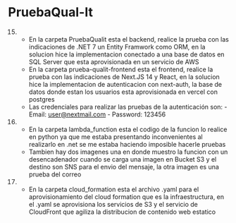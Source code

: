 # PruebaQual-It

15. - En la carpeta PruebaQualit esta el backend, realice la prueba con las indicaciones de .NET 7 un Entity Framwork como ORM, en la solucion hice la implementacion conectado a una base de datos en SQL Server que esta aprovisionada en un servicio de AWS
    - En la carpeta prueba-qualit-frontend esta el frontend, realice la prueba con las indicaciones de Next.JS 14 y React, en la solucion hice la implementacion de autenticacion con next-auth, la base de datos donde estan los usuarios esta aprovisionada en vercel con postgres
    - Las credenciales para realizar las pruebas de la autenticación son: - Email: user@nextmail.com
                                                                          - Password: 123456

16. - En la carpeta lambda_function esta el codigo de la funcion lo realice en python ya que me estaba presentando inconvenientes al realizarlo en .net se me estaba haciendo imposible hacerle pruebas
    - Tambien hay dos imagenes una en donde muestro la funcion con un desencadenador cuando se carga una imagen en Bucket S3 y el destino son SNS para el envio del mensaje, la otra imagen es una prueba del correo

17. - En la carpeta cloud_formation esta el archivo .yaml para el aprovisionamiento del cloud formation que es la infraestructura, en el .yaml se aprovisiona los servicios de S3 y el servicio de CloudFront que agiliza la distribucion de contenido web estatico
